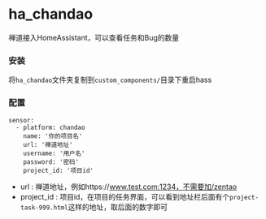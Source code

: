 # ha_chandao
禅道接入HomeAssistant，可以查看任务和Bug的数量

### 安装
将```ha_chandao```文件夹复制到```custom_components/```目录下重启hass

### 配置

```
sensor:
  - platform: chandao
    name: '你的项目名'
    url: '禅道地址'
    username: '用户名'
    password: '密码'
    project_id: '项目id'
```

* url : 禅道地址，例如https://www.test.com:1234，不需要加/zentao
* project_id : 项目id，在项目的任务界面，可以看到地址栏后面有个```project-task-999.html```这样的地址，取后面的数字即可

